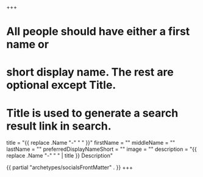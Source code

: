 +++
# All people should have either a first name or 
# short display name. The rest are optional except Title.
# Title is used to generate a search result link in search.
title = "{{ replace .Name "-" " " }}"
firstName = ""
middleName = ""
lastName = ""
preferredDisplayNameShort = ""
image = ""
description = "{{ replace .Name "-" " " | title }} Description"

{{ partial "archetypes/socialsFrontMatter" . }}
+++